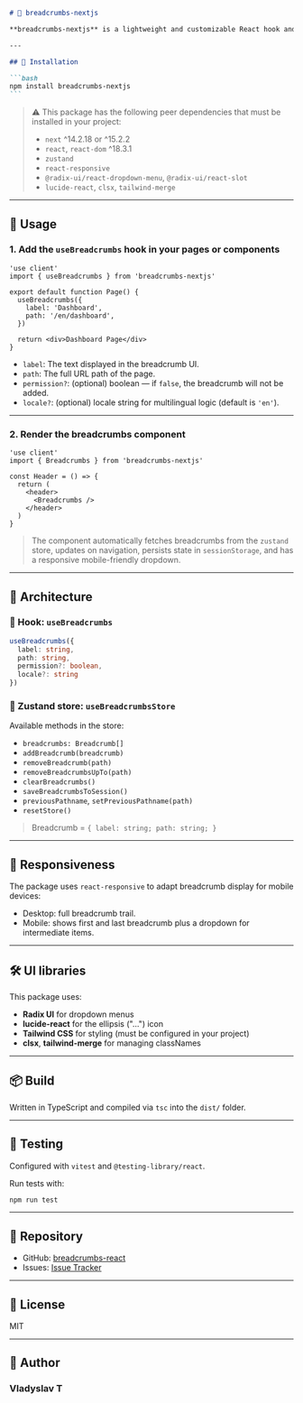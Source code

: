 ````markdown
# 📍 breadcrumbs-nextjs

**breadcrumbs-nextjs** is a lightweight and customizable React hook and component for implementing breadcrumbs navigation in Next.js applications. It uses `zustand` for state management, persists breadcrumbs in `sessionStorage`, and provides a responsive UI with mobile support.

---

## 🚀 Installation

```bash
npm install breadcrumbs-nextjs
```
````

> ⚠️ This package has the following peer dependencies that must be installed in your project:
>
> - `next` ^14.2.18 or ^15.2.2
> - `react`, `react-dom` ^18.3.1
> - `zustand`
> - `react-responsive`
> - `@radix-ui/react-dropdown-menu`, `@radix-ui/react-slot`
> - `lucide-react`, `clsx`, `tailwind-merge`

---

## 🧩 Usage

### 1. Add the `useBreadcrumbs` hook in your pages or components

```tsx
'use client'
import { useBreadcrumbs } from 'breadcrumbs-nextjs'

export default function Page() {
  useBreadcrumbs({
    label: 'Dashboard',
    path: '/en/dashboard',
  })

  return <div>Dashboard Page</div>
}
```

- `label`: The text displayed in the breadcrumb UI.
- `path`: The full URL path of the page.
- `permission?`: (optional) boolean — if `false`, the breadcrumb will not be added.
- `locale?`: (optional) locale string for multilingual logic (default is `'en'`).

---

### 2. Render the breadcrumbs component

```tsx
'use client'
import { Breadcrumbs } from 'breadcrumbs-nextjs'

const Header = () => {
  return (
    <header>
      <Breadcrumbs />
    </header>
  )
}
```

> The component automatically fetches breadcrumbs from the `zustand` store, updates on navigation, persists state in `sessionStorage`, and has a responsive mobile-friendly dropdown.

---

## 🧠 Architecture

### 🔗 Hook: `useBreadcrumbs`

```ts
useBreadcrumbs({
  label: string,
  path: string,
  permission?: boolean,
  locale?: string
})
```

### 🧠 Zustand store: `useBreadcrumbsStore`

Available methods in the store:

- `breadcrumbs: Breadcrumb[]`
- `addBreadcrumb(breadcrumb)`
- `removeBreadcrumb(path)`
- `removeBreadcrumbsUpTo(path)`
- `clearBreadcrumbs()`
- `saveBreadcrumbsToSession()`
- `previousPathname`, `setPreviousPathname(path)`
- `resetStore()`

> Breadcrumb = `{ label: string; path: string; }`

---

## 📱 Responsiveness

The package uses `react-responsive` to adapt breadcrumb display for mobile devices:

- Desktop: full breadcrumb trail.
- Mobile: shows first and last breadcrumb plus a dropdown for intermediate items.

---

## 🛠 UI libraries

This package uses:

- **Radix UI** for dropdown menus
- **lucide-react** for the ellipsis ("...") icon
- **Tailwind CSS** for styling (must be configured in your project)
- **clsx**, **tailwind-merge** for managing classNames

---

## 📦 Build

Written in TypeScript and compiled via `tsc` into the `dist/` folder.

---

## 🧪 Testing

Configured with `vitest` and `@testing-library/react`.

Run tests with:

```bash
npm run test
```

---

## 📎 Repository

- GitHub: [breadcrumbs-react](https://github.com/Vlad0395/breadcrumbs-react)
- Issues: [Issue Tracker](https://github.com/Vlad0395/breadcrumbs-react/issues)

---

## 📄 License

MIT

---

## 👤 Author

### Vladyslav T

